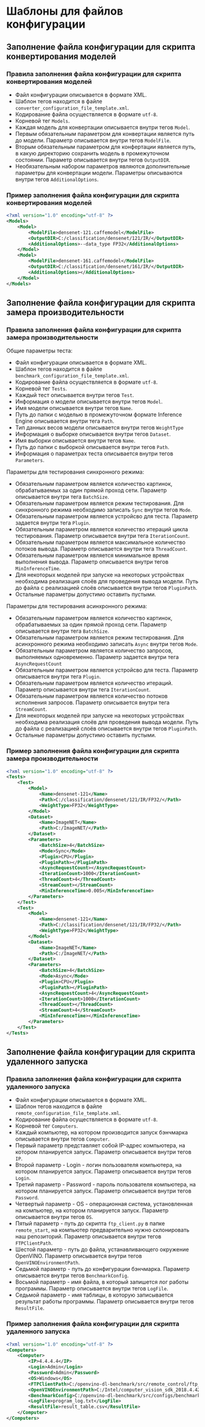 # Шаблоны для файлов конфигурации

## Заполнение файла конфигурации для скрипта конвертирования моделей

### Правила заполнения файла конфигурации для скрипта конвертирования моделей

- Файл конфигурации описывается в формате XML.
- Шаблон тегов находится в файле `converter_configuration_file_template.xml`.
- Кодирование файла осуществляется в формате `utf-8`.
- Корневой тег `Models`.
- Каждая модель для конвертации описывается внутри тегов `Model`.
- Первым обязательным параметром для конвертации является путь до модели.
  Параметр описывается внутри тегов `ModelFile`.
- Вторым обязательным параметром для конфертации является путь,
  в какую директорию сохранить модель в промежуточном состоянии.
  Параметр описывается внутри тегов `OutputDIR`.
- Необязательным набором параметров являются дополнительные параметры
  для конвертации модели. Параметры описываются внутри тегов `AdditionalOptions`.

### Пример заполнения файла конфигурации для скрипта конвертирования моделей

```xml
<?xml version="1.0" encoding="utf-8" ?>
<Models>
    <Model>
        <ModelFile>densenet-121.caffemodel</ModelFile>
        <OutputDIR>C:/classification/densenet/121/IR/</OutputDIR>
        <AdditionalOptions>--data_type FP32</AdditionalOptions>
    </Model>
    <Model>
        <ModelFile>densenet-161.caffemodel</ModelFile>
        <OutputDIR>C:/classification/densenet/161/IR/</OutputDIR>
        <AdditionalOptions></AdditionalOptions>
    </Model>
</Models>
```

## Заполнение файла конфигурации для скрипта замера производительности

### Правила заполнения файла конфигурации для скрипта замера производительности

Общие параметры теста:

- Файл конфигурации описывается в формате XML.
- Шаблон тегов находится в файле `benchmark_configuration_file_template.xml`.
- Кодирование файла осуществляется в формате `utf-8`.
- Корневой тег `Tests`.
- Каждый тест описывается внутри тегов `Test`.
- Информация о модели описывается внутри тегов `Model`.
- Имя модели описывается внутри тегов `Name`.
- Путь до папки с моделью в промежуточном формате Inference Engine
  описывается внутри тега `Path`.
- Тип данных весов модели описывается внутри тегов `WeightType`
- Информация о выборке описывается внутри тегов `Dataset`.
- Имя выборки описывается внутри тегов `Name`.
- Путь до папки с выборкой описывается внутри тегов `Path`.
- Информация о параметрах теста описывается внутри тегов `Parameters`.

Параметры для тестирования синхронного режима:

- Обязательным параметром является количество картинок,
  обрабатываемых за один прямой проход сети.
  Параметр описывается внутри тега `BatchSize`.
- Обязательным параметром является режим тестирования.
  Для синхронного режима необходимо записать `Sync` внутри тегов `Mode`.
- Обязательным параметром является устройсво для теста.
  Параметр задается внутри тега `Plugin`.
- Обязательным параметром является количество итераций цикла тестирования.
  Параметр описывается внутри тега `IterationCount`.
- Обязательным параметром является максимальное количество потоков вывода.
  Параметр описывается внутри тега `ThreadCount`.
- Обязательным параметром является минимальное время выполнения вывода.
  Параметр описывается внутри тегов `MinInferenceTime`.
- Для некоторых моделей при запуске на некоторых устройствах необходима
  реализация слоёв для проведения вывода модели.
  Путь до файла с реализацией слоёв описывается внутри тегов
  `PluginPath`.
- Остальные параметры допустимо оставить пустыми.

Параметры для тестирования асинхронного режима:

- Обязательным параметром является количество картинок,
  обрабатываемых за один прямой проход сети.
  Параметр описывается внутри тега `BatchSize`.
- Обязательным параметром является режим тестирования.
  Для асинхронного режима необходимо записать `Async` внутри тегов `Mode`.
- Обязательным параметром является количество запросов, выполняемых одновременно.
  Параметр задается внутри тега `AsyncRequestCount`
- Обязательным параметром является устройсво для теста.
  Параметр описывается внутри тега `Plugin`.
- Обязательным параметром является количество итераций.
  Параметр описывается внутри тега `IterationCount`.
- Обязательным параметром является количество потоков исполнения запросов.
  Параметр описывается внутри тега `StreamCount`.
- Для некоторых моделей при запуске на некоторых устройствах необходима
  реализация слоёв для проведения вывода модели.
  Путь до файла с реализацией слоёв описывается внутри тегов
  `PluginPath`.
- Остальные параметры допустимо оставить пустыми.

### Пример заполнения файла конфигурации для скрипта замера производительности

```xml
<?xml version="1.0" encoding="utf-8" ?>
<Tests>
    <Test>
        <Model>
            <Name>densenet-121</Name>
            <Path>C:/classification/densenet/121/IR/FP32/</Path>
            <WeightType>FP32</WeightType>
        </Model>
        <Dataset>
            <Name>ImageNET</Name>
            <Path>C:/ImageNET/</Path>
        </Dataset>
        <Parameters>
            <BatchSize>4</BatchSize>
            <Mode>Sync</Mode>
            <Plugin>CPU</Plugin>
            <PluginPath></PluginPath>
            <AsyncRequestCount></AsyncRequestCount>
            <IterationCount>1000</IterationCount>
            <ThreadCount>4</ThreadCount>
            <StreamCount></StreamCount>
            <MinInferenceTime>0.005</MinInferenceTime>
        </Parameters>
    </Test>
    <Test>
        <Model>
            <Name>densenet-121</Name>
            <Path>C:/classification/densenet/121/IR/FP32/</Path>
            <WeightType>FP32</WeightType>
        </Model>
        <Dataset>
            <Name>ImageNET</Name>
            <Path>C:/ImageNET/</Path>
        </Dataset>
        <Parameters>
            <BatchSize>4</BatchSize>
            <Mode>Async</Mode>
            <Plugin>CPU</Plugin>
            <PluginPath></PluginPath>
            <AsyncRequestCount>4</AsyncRequestCount>
            <IterationCount>1000</IterationCount>
            <ThreadCount></ThreadCount>
            <StreamCount>4</StreamCount>
            <MinInferenceTime></MinInferenceTime>
        </Parameters>
    </Test>
</Tests>
```

## Заполнение файла конфигурации для скрипта удаленного запуска

### Правила заполнения файла конфигурации для скрипта удаленного запуска

- Файл конфигурации описывается в формате XML.
- Шаблон тегов находится в файле `remote_configuration_file_template.xml`.
- Кодирование файла осуществляется в формате `utf-8`.
- Корневой тег `Computers`.
- Каждый компьютер, на котором производится запуск бэнчмарка описывается 
  внутри тегов `Computer`.
- Первый параметр представляет собой IP-адрес компьютера, на котором планируется
  запуск. Параметр описывается внутри тегов `IP`.
- Второй параметр - Login - логин пользователя компьютера, на котором планируется
  запуск. Параметр описывается внутри тегов `Login`.
- Третий параметр - Password - пароль пользователя компьютера,
  на котором планируется запуск. Параметр описывается внутри тегов `Password`.
- Четвертый параметр - OS - операционная система, установленная на компьютер,
  на котором планируется запуск. Параметр описывается внутри тегов `OS`.
- Пятый параметр - путь до скрипта `ftp_client.py` в папке `remote_start`,
  на компьютер предварительно нужно склонировать наш репозиторий.
  Параметр описывается внутри тегов `FTPClientPath`.
- Шестой параметр - путь до файла, устанавливающего окружение OpenVINO.
  Параметр описывается внутри тегов `OpenVINOEnvironmentPath`.
- Седьмой параметр - путь до конфигурации бэнчмарка.
  Параметр описывается внутри тегов `BenchmarkConfig`.
- Восьмой параметр - имя файла, в который запишется лог работы программы.
  Параметр описывается внутри тегов `LogFile`.
- Седьмой параметр - имя таблицы, в которую
  записывается результат работы программы.
  Параметр описывается внутри тегов `ResultFile`.

### Пример заполнения файла конфигурации для скрипта удаленного запуска

```xml
<?xml version="1.0" encoding="utf-8" ?>
<Computers>
    <Computer>
        <IP>4.4.4.4</IP>
        <Login>Admin</Login>
        <Password>Admin</Password>
        <OS>Windows</OS>
        <FTPClientPath>C:/openvino-dl-benchmark/src/remote_control/ftp_client.py</FTPClientPath>
        <OpenVINOEnvironmentPath>C:/Intel/computer_vision_sdk_2018.4.420/bin/setupvars.bat</OpenVINOEnvironmentPath>
        <BenchmarkConfig>C:/openvino-dl-benchmark/src/configs/benchmark_configuration.xml</BenchmarkConfig>
        <LogFile>program_log.txt</LogFile>
        <ResultFile>result_table.csv</ResultFile>
    </Computer>
</Computers>
```